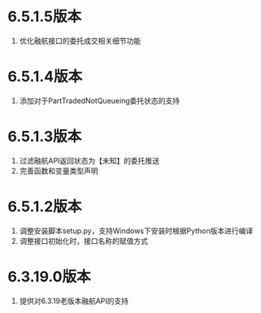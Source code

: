 # 6.5.1.5版本
1. 优化融航接口的委托成交相关细节功能

# 6.5.1.4版本
1. 添加对于PartTradedNotQueueing委托状态的支持

# 6.5.1.3版本
1. 过滤融航API返回状态为【未知】的委托推送
2. 完善函数和变量类型声明

# 6.5.1.2版本

1. 调整安装脚本setup.py，支持Windows下安装时根据Python版本进行编译
2. 调整接口初始化时，接口名称的赋值方式

# 6.3.19.0版本

1. 提供对6.3.19老版本融航API的支持